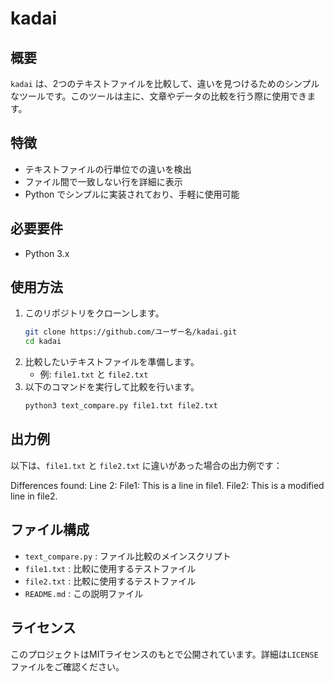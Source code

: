 # kadai

## 概要
`kadai` は、2つのテキストファイルを比較して、違いを見つけるためのシンプルなツールです。このツールは主に、文章やデータの比較を行う際に使用できます。

## 特徴
- テキストファイルの行単位での違いを検出
- ファイル間で一致しない行を詳細に表示
- Python でシンプルに実装されており、手軽に使用可能

## 必要要件
- Python 3.x

## 使用方法
1. このリポジトリをクローンします。
    ```bash
    git clone https://github.com/ユーザー名/kadai.git
    cd kadai
    ```
2. 比較したいテキストファイルを準備します。
    - 例: `file1.txt` と `file2.txt`
3. 以下のコマンドを実行して比較を行います。
    ```bash
    python3 text_compare.py file1.txt file2.txt
    ```

## 出力例
以下は、`file1.txt` と `file2.txt` に違いがあった場合の出力例です：

Differences found: Line 2: File1: This is a line in file1. File2: This is a modified line in file2.


## ファイル構成
- `text_compare.py` : ファイル比較のメインスクリプト
- `file1.txt` : 比較に使用するテストファイル
- `file2.txt` : 比較に使用するテストファイル
- `README.md` : この説明ファイル

## ライセンス
このプロジェクトはMITライセンスのもとで公開されています。詳細は`LICENSE`ファイルをご確認ください。
